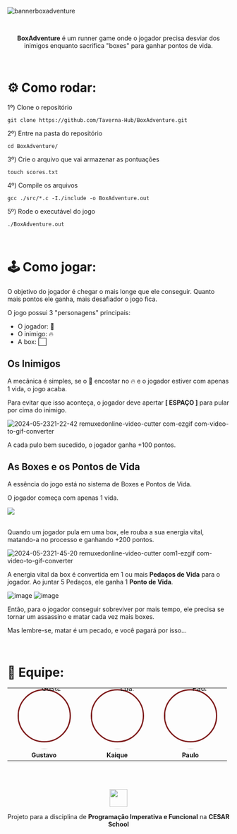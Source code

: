 ![bannerboxadventure](https://github.com/Taverna-Hub/BoxAdventure/assets/117609505/daad1520-c5a6-401f-8cba-63c8037826b7)

<br>

<p align="center"><b>BoxAdventure</b> é um runner game onde o jogador precisa desviar dos inimigos enquanto sacrifica "boxes" para ganhar pontos de vida.</p>

<br>

# ⚙️ Como rodar:

1º)  Clone o repositório
```
git clone https://github.com/Taverna-Hub/BoxAdventure.git
```

2º)  Entre na pasta do repositório
```
cd BoxAdventure/
```

3º)  Crie o arquivo que vai armazenar as pontuações
```
touch scores.txt
```

4º)  Compile os arquivos
```
gcc ./src/*.c -I./include -o BoxAdventure.out
```

5º)  Rode o executável do jogo
```
./BoxAdventure.out
```

<br>

# 🕹️ Como jogar:
O objetivo do jogador é chegar o mais longe que ele conseguir. Quanto mais pontos ele ganha, mais desafiador o jogo fica.

O jogo possui 3 "personagens" principais:
- O jogador: 🔵
- O inimigo: 🔥
- A box: ⬜

## Os Inimigos
A mecânica é simples, se o 🔵 encostar no 🔥 e o jogador estiver com apenas 1 vida, o jogo acaba.

Para evitar que isso aconteça, o jogador deve apertar <b>[ ESPAÇO ]</b> para pular por cima do inimigo. 

![2024-05-2321-22-42 remuxedonline-video-cutter com-ezgif com-video-to-gif-converter](https://github.com/Taverna-Hub/BoxAdventure/assets/117609505/c26381f7-a06c-47e2-b0d6-77794e2a6ff3)

A cada pulo bem sucedido, o jogador ganha +100 pontos.

## As Boxes e os Pontos de Vida
<p>A essência do jogo está no sistema de Boxes e Pontos de Vida.</p

<p>O jogador começa com apenas 1 vida.</p> <img src="https://github.com/Taverna-Hub/BoxAdventure/assets/117609505/46de09a2-e1fd-4885-9d61-c00aa12ac328"><br><br>

<p>Quando um jogador pula em uma box, ele rouba a sua energia vital, matando-a no processo e ganhando +200 pontos.</p>

![2024-05-2321-45-20 remuxedonline-video-cutter com1-ezgif com-video-to-gif-converter](https://github.com/Taverna-Hub/BoxAdventure/assets/117609505/1550f8ec-7b07-4fc0-ab21-7f8ff9091f62)

<p>A energia vital da box é convertida em 1 ou mais <b>Pedaços de Vida</b> para o jogador. Ao juntar 5 Pedaços, ele ganha 1 <b>Ponto de Vida</b>.</p>
<div>
   
   ![image](https://github.com/Taverna-Hub/BoxAdventure/assets/117609505/b8b1ebd6-8482-4168-bbb7-fb75a407ab23)
   ![image](https://github.com/Taverna-Hub/BoxAdventure/assets/117609505/9ab78505-7138-4312-bd5e-36bcb42ccc3e)
</div>

<p>Então, para o jogador conseguir sobreviver por mais tempo, ele precisa se tornar um assassino e matar cada vez mais boxes.</p>

<p>Mas lembre-se, matar é um pecado, e você pagará por isso...</p>

<br>

# 👥 Equipe:
<table align="center">
<tr align="center">
   <td align="center" style="word-wrap: break-word; width: 150.0; height: 150.0">
        <a href="https://github.com/gustavoyoq">
        <div  
          style="border: 3px solid #7f1d1d; border-radius: 50%; width: 115px; height: 115px; display: flex; align-items: center; justify-content: center;">
            <img src="https://github.com/Taverna-Hub/BoxAdventure/assets/117609505/7df3694d-4676-4980-b701-fecbe466454e" style="border-radius:50%;align-items:center;justify-content:center;overflow:hidden; width: 150px; " alt="Gustavo"/>
        </div>
            <br />
            <sub style="font-size:14px"><b>Gustavo</b></sub>
        </a>
    </td>
    <td align="center" style="word-wrap: break-word; width: 150.0; height: 150.0">
        <a href="https://github.com/Kaiquegb">
            <div style="border: 3px solid #7f1d1d; border-radius: 50%; width: 115px; height: 115px; display: flex; align-items: center; justify-content: center;">
              <img src="https://github.com/Taverna-Hub/BoxAdventure/assets/117609505/433db23f-2f92-4132-a25d-8c017384b49d" style="border-radius:50%;align-items:center;justify-content:center;overflow:hidden; width: 150px; " alt="Luan"/>
            </div>
            <br />
            <sub style="font-size:14px;"><b>Kaique</b></sub>
        </a>
    </td>
    <td align="center" style="word-wrap: break-word; width: 150.0; height: 150.0">
        <a href="https://github.com/paulorosadodev">
        <div  
          style="border: 3px solid #7f1d1d; border-radius: 50%; width: 115px; height: 115px; display: flex; align-items: center; justify-content: center;">
            <img src="https://github.com/Taverna-Hub/BoxAdventure/assets/117609505/f56051c7-fe59-43a8-8da8-57976ee5835e" style="border-radius:50%;align-items:center;justify-content:center;overflow:hidden; width: 150px; " alt="Paulo"/>
        </div>
            <br />
            <sub style="font-size:14px"><b>Paulo</b></sub>
        </a>
    </td>
</tr>
</table>



<br>
<br>
<p align="center"><img src="https://github.com/Taverna-Hub/ForgeSheets/assets/117609505/9287638f-8716-4e62-9989-a40882fbfed6" width="40px"></p>
<p align="center">Projeto para a disciplina de <strong>Programação Imperativa e Funcional</strong> na <strong>CESAR School‎‎</strong></p>

